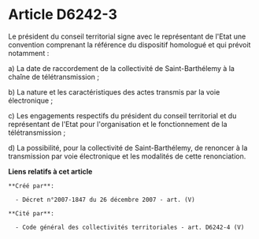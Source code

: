 # Article D6242-3

Le président du conseil territorial signe avec le représentant de l'Etat une convention comprenant la référence du dispositif
homologué et qui prévoit notamment :

a) La date de raccordement de la collectivité de Saint-Barthélemy à la chaîne de télétransmission ;

b) La nature et les caractéristiques des actes transmis par la voie électronique ;

c) Les engagements respectifs du président du conseil territorial et du représentant de l'Etat pour l'organisation et le
fonctionnement de la télétransmission ;

d) La possibilité, pour la collectivité de Saint-Barthélemy, de renoncer à la transmission par voie électronique et les
modalités de cette renonciation.

**Liens relatifs à cet article**

	**Créé par**:

	  - Décret n°2007-1847 du 26 décembre 2007 - art. (V)

	**Cité par**:

	  - Code général des collectivités territoriales - art. D6242-4 (V)
